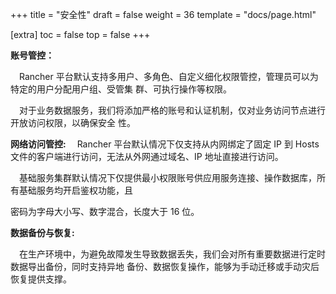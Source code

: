 +++
title = "安全性"
draft = false
weight = 36
template = "docs/page.html"

[extra]
toc = false
top = false
+++

**账号管控：**

&emsp;Rancher 平台默认支持多用户、多角色、自定义细化权限管控，管理员可以为特定的用户分配用户组、受管集 群、可执行操作等权限。

&emsp;对于业务数据服务，我们将添加严格的账号和认证机制，仅对业务访问节点进行开放访问权限，以确保安全 性。

**网络访问管控:**
 &emsp;Rancher 平台默认情况下仅支持从内网绑定了固定 IP 到 Hosts 文件的客户端进行访问，无法从外网通过域名、IP 地址直接进行访问。 

&emsp;基础服务集群默认情况下仅提供最小权限账号供应用服务连接、操作数据库，所有基础服务均开启鉴权功能，且

密码为字母大小写、数字混合，长度大于 16 位。 

**数据备份与恢复:**

&emsp;在生产环境中，为避免故障发生导致数据丢失，我们会对所有重要数据进行定时数据导出备份，同时支持异地 备份、数据恢复操作，能够为手动迁移或手动灾后恢复提供支撑。

